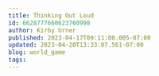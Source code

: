 ```yaml
---
title: Thinking Out Loud
id: 6628777660623760998
author: Kirby Urner
published: 2023-04-17T09:11:00.005-07:00
updated: 2023-04-20T13:33:07.561-07:00
blog: world_game
tags: 
---
```


